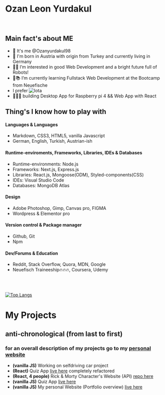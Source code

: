 # Ozan Leon Yurdakul

</br>

## Main fact's about ME

- 👋 It's me @Ozanyurdakul98
- 🥸 I'm born in Austria with origin from Turkey and currently living in Germany
- 👀🤖 I’m interested in good Web Development and a bright future full of Robots!
- 📝📚 I’m currently learning Fullstack Web Development at the Bootcamp from Neuefische
- I prefer ![Iota](https://img.shields.io/badge/iota-29334C?style=for-the-badge&logo=iota&logoColor=white)
- 👨🏼‍💻 building Desktop App for Raspberry pi 4 && Web App with React

## Thing's I know how to play with


#### Languages & Languages
- Markdown, CSS3, HTML5, vanilla Javascript
- German, English, Turkish, Austrian-ish

#### Runtime-enviroments, Frameworks, Libraries, IDEs & Databases
- Runtime-environments: Node.js
- Frameworks: Next.js, Express.js
- Libraries: React.js, Mongoose(ODM), Styled-components(CSS)
- IDEs: Visual Studio Code
- Databases: MongoDB Atlas

#### Design
-  Adobe Photoshop, Gimp, Canvas pro, FIGMA 
- Wordpress & Elementor pro

#### Version control & Package manager
- Github, Git
- Npm

#### Dev/Forums & Education
- Reddit, Stack Overflow, Quora, MDN, Google
- Neuefisch Traineeship🔥🔥🔥, Coursera, Udemy

</br> </br>

[![Top Langs](https://github-readme-stats.vercel.app/api/top-langs/?username=Ozanyurdakul98)](https://github.com/anuraghazra/github-readme-stats)

# My Projects
## anti-chronological (from last to first)
### for an overall description of my projects go to my <a href="https://ozanyurdakul98.github.io/personal-website/">personal website</a>

- <strong>(vanilla JS)</strong>  Working on selfdriving car project
- <strong>(React)</strong>  Quiz App <a href="https://react-quiz-app-v2-refactor.vercel.app">live here</a> completely refactored 
- <strong>(React, 4 people)</strong>  Rick & Morty Character's Website (API) <a href="https://github.com/philmetscher/web-rick-and-morty-app">repo here</a>
- <strong>(vanilla JS)</strong>  Quiz App <a href="https://ozanyurdakul98.github.io/general-knowledge-quiz/">live here</a> 
- <strong>(vanilla JS)</strong> My personal Website (Portfolio overview) <a href="https://ozanyurdakul98.github.io/personal-website/">live here</a>

</br>

<!---
Ozanyurdakul98/Ozanyurdakul98 is a ✨ special ✨ repository because its `README.md` (this file) appears on your GitHub profile.
You can click the Preview link to take a look at your changes.
--->
